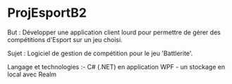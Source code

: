 # ProjEsportB2
But : Développer une application client lourd pour permettre de gérer des compétitions d'Esport sur un jeu choisi.

Sujet : Logiciel de gestion de compétition pour le jeu 'Battlerite'.

Langage et technologies :- C# (.NET) en application WPF
                         - un stockage en local avec Realm
